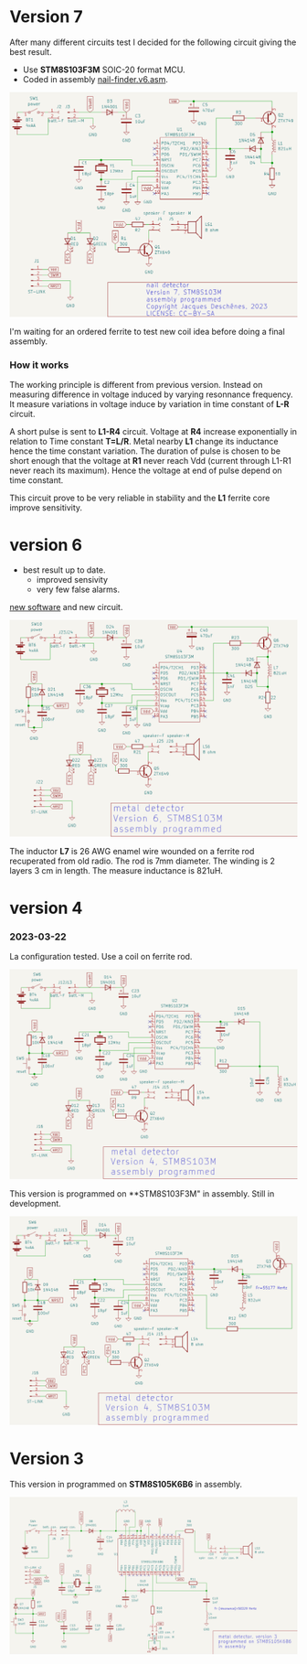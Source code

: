 # Version 7 

After many different circuits test I decided for the following circuit giving the best result.
* Use **STM8S103F3M**  SOIC-20 format  MCU. 
* Coded in assembly [nail-finder.v6.asm](nail-finder.v6.asm).

![nail-finder.v7.png](nail-finder.v7.png)

I'm waiting for an ordered ferrite to test new coil idea before doing a final assembly.

### How it works 

The working principle is different from previous version. Instead on measuring difference in voltage induced by varying resonnance frequency.  It measure variations in voltage induce by variation in time constant of **L-R** circuit.   

A short pulse is sent to **L1-R4** circuit. Voltage at **R4** increase exponentially in relation to Time constant **T=L/R**.  Metal nearby **L1** change its inductance hence the time constant variation. The duration of pulse is chosen to be short enough that the voltage at **R1** never reach Vdd (current through L1-R1 never reach its maximum). Hence the voltage at end of pulse depend on time constant.

This circuit prove to be very reliable in stability and the **L1** ferrite core improve sensitivity. 

# version 6 

* best result up to date. 
    * improved sensivity 
    * very few false alarms. 

[new software](nail-finder.v6.asm) and new circuit. 

![new circuit](nail-finder.v6.png) 

The inductor **L7** is 26 AWG enamel wire wounded on a ferrite rod recuperated from old radio. 
The rod is 7mm diameter. The winding is 2 layers 3 cm in length. The measure inductance is 821uH.


# version 4 

### 2023-03-22 

La configuration tested. Use a coil on ferrite rod.

![version-4-stm8s103m6.r4.png](version-4-stm8s103m6.r4.png)

This version is programmed on **STM8S103F3M" in assembly. Still in development. 

![version-4-stm8s103m6.png](version-4-stm8s103m6.png)

# Version 3 

This version in programmed on **STM8S105K6B6** in assembly.

![bare-metal-schematic.png](bare-metal-schematic.png)
